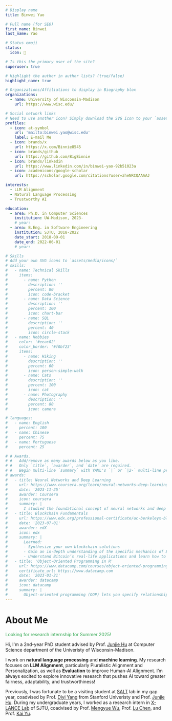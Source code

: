 ```yaml
---
# Display name
title: Binwei Yao

# Full name (for SEO)
first_name: Binwei
last_name: Yao

# Status emoji
status:
  icon: 📖

# Is this the primary user of the site?
superuser: true

# Highlight the author in author lists? (true/false)
highlight_name: true

# Organizations/Affiliations to display in Biography blox
organizations:
  - name: University of Wisconsin-Madison
    url: https://www.wisc.edu/

# Social network links
# Need to use another icon? Simply download the SVG icon to your `assets/media/icons/` folder.
profiles:
  - icon: at-symbol
    url: 'mailto:binwei.yao@wisc.edu'
    label: E-mail Me
  - icon: brands/x
    url: https://x.com/Binnie8545
  - icon: brands/github
    url: https://github.com/BigBinnie
  - icon: brands/linkedin
    url: https://www.linkedin.com/in/binwei-yao-92b51023a
  - icon: academicons/google-scholar
    url: https://scholar.google.com/citations?user=zheNRCQAAAAJ

interests:
  - LLM Alignment
  - Natural Language Processing
  - Trustworthy AI

education:
  - area: Ph.D. in Computer Sciences  
    institution: UW-Madison, 2023-
    # year:
  - area: B.Eng. in Software Engineering  
    institution: SJTU, 2018-2022
    date_start: 2018-09-01
    date_end: 2022-06-01
    # year: 

# Skills
# Add your own SVG icons to `assets/media/icons/`
# skills:
#   - name: Technical Skills
#     items:
#       - name: Python
#         description: ''
#         percent: 80
#         icon: code-bracket
#       - name: Data Science
#         description: ''
#         percent: 100
#         icon: chart-bar
#       - name: SQL
#         description: ''
#         percent: 40
#         icon: circle-stack
#   - name: Hobbies
#     color: '#eeac02'
#     color_border: '#f0bf23'
#     items:
#       - name: Hiking
#         description: ''
#         percent: 60
#         icon: person-simple-walk
#       - name: Cats
#         description: ''
#         percent: 100
#         icon: cat
#       - name: Photography
#         description: ''
#         percent: 80
#         icon: camera

# languages:
#   - name: English
#     percent: 100
#   - name: Chinese
#     percent: 75
#   - name: Portuguese
#     percent: 25

# # Awards.
# #   Add/remove as many awards below as you like.
# #   Only `title`, `awarder`, and `date` are required.
# #   Begin multi-line `summary` with YAML's `|` or `|2-` multi-line prefix and indent 2 spaces below.
# awards:
#   - title: Neural Networks and Deep Learning
#     url: https://www.coursera.org/learn/neural-networks-deep-learning
#     date: '2023-11-25'
#     awarder: Coursera
#     icon: coursera
#     summary: |
#       I studied the foundational concept of neural networks and deep learning. By the end, I was familiar with the significant technological trends driving the rise of deep learning; build, train, and apply fully connected deep neural networks; implement efficient (vectorized) neural networks; identify key parameters in a neural network’s architecture; and apply deep learning to your own applications.
#   - title: Blockchain Fundamentals
#     url: https://www.edx.org/professional-certificate/uc-berkeleyx-blockchain-fundamentals
#     date: '2023-07-01'
#     awarder: edX
#     icon: edx
#     summary: |
#       Learned:
#       - Synthesize your own blockchain solutions
#       - Gain an in-depth understanding of the specific mechanics of Bitcoin
#       - Understand Bitcoin’s real-life applications and learn how to attack and destroy Bitcoin, Ethereum, smart contracts and Dapps, and alternatives to Bitcoin’s Proof-of-Work consensus algorithm
#   - title: 'Object-Oriented Programming in R'
#     url: https://www.datacamp.com/courses/object-oriented-programming-with-s3-and-r6-in-r
#     certificate_url: https://www.datacamp.com
#     date: '2023-01-21'
#     awarder: datacamp
#     icon: datacamp
#     summary: |
#       Object-oriented programming (OOP) lets you specify relationships between functions and the objects that they can act on, helping you manage complexity in your code. This is an intermediate level course, providing an introduction to OOP, using the S3 and R6 systems. S3 is a great day-to-day R programming tool that simplifies some of the functions that you write. R6 is especially useful for industry-specific analyses, working with web APIs, and building GUIs.
---
```


# About Me
<font color=#34A853 bold=true>  Looking for research internship for Summer 2025! </font>

Hi, I'm a 2nd-year PhD student advised by Prof. [Junjie Hu](https://junjiehu.github.io/) at Computer Science department of the Univeristy of Wisconsin-Madison. 

<!-- My research goal is helping AI systems **fairly** and **safely** serve **diverse** individuals. I focus on natural language processing and machine learning. Specially, I'm working on **LLM Alignment**, mostly **Pluralistic Alignment** and **Personalization**, and **Evaluation**, mostly for better **Human-AI Alignment**. -->

I work on **natural language processing** and **machine learning**. My research focuses on **LLM Alignment**, particularly Pluralistic Alignment and Personalization, as well as **Evaluation** to improve Human-AI Alignment. I’m always excited to explore innovative research that pushes AI toward greater fairness, adaptability, and trustworthiness!
<!-- try to integrate sociology and psychology to create more informative and empathetic machine learning models, and topics which have a positive impact on the society.  -->

Previously, I was fortunate to be a visiting student at [SALT](https://cs.stanford.edu/~diyiy/group.html) lab in my gap year, coadvised by Prof. [Diyi Yang](https://cs.stanford.edu/~diyiy/index.html) from Stanford Univeristy and Prof. [Junjie Hu](https://junjiehu.github.io/). During my undergraduate years, I worked as a research intern in [X-LANCE Lab](https://x-lance.sjtu.edu.cn/en) of SJTU, coadvised by Prof. [Mengyue Wu](https://x-lance.sjtu.edu.cn/en/members/mengyue-wu), Prof. [Lu Chen](https://coai-sjtu.github.io/), and Prof. [Kai Yu](https://x-lance.sjtu.edu.cn/en/members/kai_yu). 
